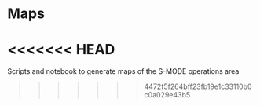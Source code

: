 # Maps
<<<<<<< HEAD
=======
Scripts and notebook to generate maps of the S-MODE operations area
>>>>>>> 4472f5f264bff23fb19e1c33110b0c0a029e43b5
